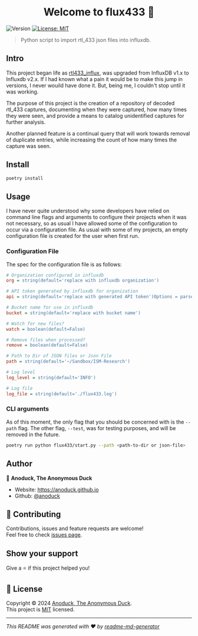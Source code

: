 <h1 align="center">Welcome to flux433 👋</h1>
<p>
  <img alt="Version" src="https://img.shields.io/badge/version-0.1.0-blue.svg?cacheSeconds=2592000" />
  <a href="https://anoduck.mit-license.org" target="_blank">
    <img alt="License: MIT" src="https://img.shields.io/badge/License-MIT-yellow.svg" />
  </a>
</p>

> Python script to import rtl_433 json files into influxdb.

## Intro

This project began life as [rtl433_influx](https://github.com/azrdev/rtl433_influx), was upgraded from InfluxDB v1.x to Influxdb v2.x. If I had known what a pain it would be to make this jump in versions, I never wouild have done it. But, being me, I couldn't stop until it was working. 

The purpose of this project is the creation of a repository of decoded rtl_433 captures, documenting when they were captured, how many times they were seen, and provide a means to catalog unidentified captures for further analysis.

Another planned feature is a continual query that will work towards removal of duplicate entries, while increasing the count of how many times the capture was seen.

## Install

```sh
poetry install
```

## Usage

I have never quite understood why some developers have relied on command line flags and arguments to configure their projects when it was not necessary, so as usual I have allowed some of the configuration to occur via a configuration file. As usual with some of my projects, an empty configuration file is created for the user when first run.

### Configuration File

The spec for the configuration file is as follows:

```ini
# Organization configured in influxdb
org = string(default='replace with influxdb organization')

# API token generated by influxdb for organization
api = string(default='replace with generated API token')Options = parse(options, dest="Options")

# Bucket name for use in influxdb
bucket = string(default='replace with bucket name')

# Watch for new files?
watch = boolean(default=False)

# Remove files when processed?
remove = boolean(default=False)

# Path to Dir of JSON files or Json File
path = string(default='~/Sandbox/ISM-Research')

# Log level
log_level = string(default='INFO')

# Log file
log_file = string(default='./flux433.log')
```

### CLI arguments

As of this moment, the only flag that you should be concerned with is the `--path` flag. The other flag, `--test`, was for testing purposes, and will be removed in the future.

```sh
poetry run python flux433/start.py --path <path-to-dir or json-file>
```

## Author

👤 **Anoduck, The Anonymous Duck**

* Website: https://anoduck.github.io
* Github: [@anoduck](https://github.com/anoduck)

## 🤝 Contributing

Contributions, issues and feature requests are welcome!<br />Feel free to check [issues page](https://github.com/anoduck/flux433/issues). 

## Show your support

Give a ⭐️ if this project helped you!

## 📝 License

Copyright © 2024 [Anoduck, The Anonymous Duck](https://github.com/anoduck).<br />
This project is [MIT](https://anoduck.mit-license.org) licensed.

***
_This README was generated with ❤️ by [readme-md-generator](https://github.com/kefranabg/readme-md-generator)_